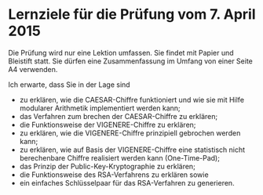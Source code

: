 # Lernziele für die Prüfung vom 7. April 2015

Die Prüfung wird nur eine Lektion umfassen. Sie findet mit Papier und Bleistift
statt. Sie dürfen eine Zusammenfassung im Umfang von einer Seite A4 verwenden.

Ich erwarte, dass Sie in der Lage sind

* zu erklären, wie die CAESAR-Chiffre funktioniert und wie sie mit Hilfe
  modularer Arithmetik implementiert werden kann;
* das Verfahren zum brechen der CAESAR-Chiffre zu erklären;
* die Funktionsweise der VIGENERE-Chiffre zu erklären;
* zu erklären, wie die VIGENERE-Chiffre prinzipiell gebrochen werden kann;
* zu erklären, wie auf Basis der VIGENERE-Chiffre eine statistisch nicht
  berechenbare Chiffre realisiert werden kann (One-Time-Pad);
* das Prinzip der Public-Key-Kryptographie zu erklären;
* die Funktionsweise des RSA-Verfahrens zu erklären sowie
* ein einfaches Schlüsselpaar für das RSA-Verfahren zu generieren.